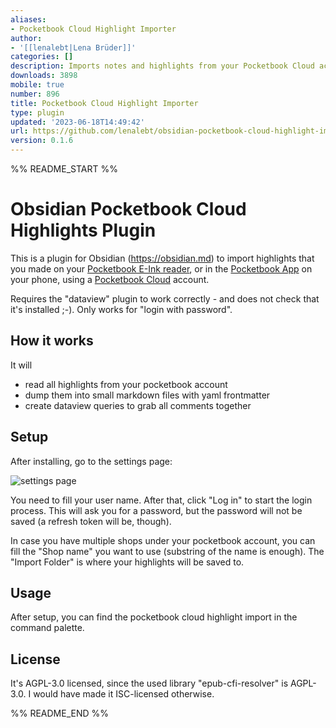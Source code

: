 ```yaml
---
aliases:
- Pocketbook Cloud Highlight Importer
author:
- '[[lenalebt|Lena Brüder]]'
categories: []
description: Imports notes and highlights from your Pocketbook Cloud account.
downloads: 3898
mobile: true
number: 896
title: Pocketbook Cloud Highlight Importer
type: plugin
updated: '2023-06-18T14:49:42'
url: https://github.com/lenalebt/obsidian-pocketbook-cloud-highlight-importer
version: 0.1.6
---
```


%% README_START %%

# Obsidian Pocketbook Cloud Highlights Plugin

This is a plugin for Obsidian (https://obsidian.md) to import highlights that you made on your [Pocketbook E-Ink reader](https://pocketbook.de/), or in the [Pocketbook App](https://play.google.com/store/apps/details?id=com.obreey.reader&hl=de&gl=US) on your phone, using a [Pocketbook Cloud](https://cloud.pocketbook.digital) account.

Requires the "dataview" plugin to work correctly - and does not check that it's installed ;-). Only works for "login with password".

## How it works

It will

- read all highlights from your pocketbook account
- dump them into small markdown files with yaml frontmatter
- create dataview queries to grab all comments together

## Setup

After installing, go to the settings page:

![settings page](https://raw.githubusercontent.com/lenalebt/obsidian-pocketbook-cloud-highlight-importer/HEAD/docs/settings-page.png)

You need to fill your user name. After that, click "Log in" to start the login process.
This will ask you for a password, but the password will not be saved (a refresh token will be, though).

In case you have multiple shops under your pocketbook account, you can fill the "Shop name" you want to use (substring of the name is enough).
The "Import Folder" is where your highlights will be saved to.

## Usage

After setup, you can find the pocketbook cloud highlight import in the command palette.

## License

It's AGPL-3.0 licensed, since the used library "epub-cfi-resolver" is AGPL-3.0. I would have made it ISC-licensed otherwise.


%% README_END %%